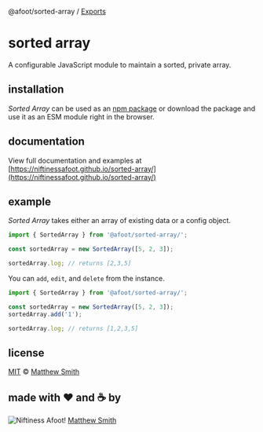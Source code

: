 @afoot/sorted-array / [Exports](modules.md)

# sorted array

A configurable JavaScript module to maintain a sorted, private array.

## installation

_Sorted Array_ can be used as an [npm package](https://www.npmjs.com/package/@afoot/sorted-array) or download the package and use it as an ESM module right in the browser.

## documentation

View full documentation and examples at [https://niftinessafoot.github.io/sorted-array/](https://niftinessafoot.github.io/sorted-array/)

## example

_Sorted Array_ takes either an array of existing data or a config object.

```js
import { SortedArray } from '@afoot/sorted-array/';

const sortedArray = new SortedArray([5, 2, 3]);

sortedArray.log; // returns [2,3,5]
```

You can `add`, `edit`, and `delete` from the instance.

```js
import { SortedArray } from '@afoot/sorted-array/';

const sortedArray = new SortedArray([5, 2, 3]);
sortedArray.add('1');

sortedArray.log; // returns [1,2,3,5]
```

## license

[MIT](./LICENSE) © [Matthew Smith](http://www.niftinessafoot.com)

## made with ❤️ and ☕️ by

![Niftiness Afoot!](https://gist.githubusercontent.com/niftinessafoot/2dba588395cb557293d5f09aebcd2ab0/raw/770293c76bead4f0986ff959f3ea8880017d92c0/bot.svg?sanitize=true) [Matthew Smith](https://github.com/niftinessafoot)
